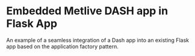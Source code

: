# Embedded Metlive DASH app in Flask App
An example of a seamless integration of a Dash app into an existing Flask app based on the application factory pattern.
